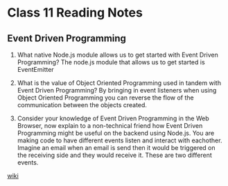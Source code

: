 # Class 11 Reading Notes

## Event Driven Programming

1. What native Node.js module allows us to get started with Event Driven Programming?
  The node.js module that allows us to get started is EventEmitter

2. What is the value of Object Oriented Programming used in tandem with Event Driven Programming?
  By bringing in event listeners when using Object Oriented Programming you can reverse the flow of the communication between the objects created.

3. Consider your knowledge of Event Driven Programming in the Web Browser, now explain to a non-technical friend how Event Driven Programming might be useful on the backend using Node.js.
  You are making code to have different events listen and interact with eachother. Imagine an email when an email is send then it would be triggered on the receiving side and they would receive it. These are two different events.

[wiki](https://www.digitalocean.com/community/tutorials/nodejs-event-driven-programming)
